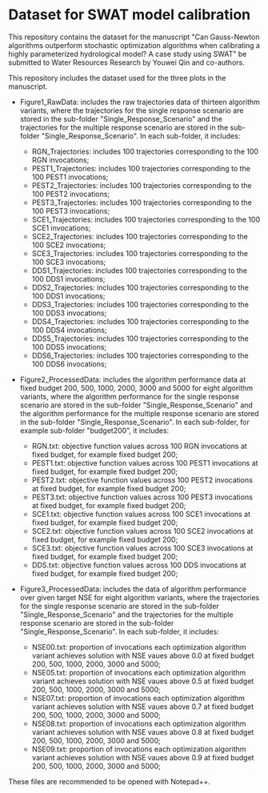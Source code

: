 # Dataset for SWAT model calibration
This repository contains the dataset for the manuscript "Can Gauss-Newton algorithms outperform stochastic optimization algorithms when calibrating a highly parameterized hydrological model? A case study using SWAT" be submitted to Water Resources Research by Youwei Qin and co-authors.

This repository includes the dataset used for the three plots in the manuscript. 

  - Figure1_RawData: includes the raw trajectories data of thirteen algorithm variants, where the trajectories for the single response scenario are stored in the sub-folder "Single_Response_Scenario" and the trajectories for the multiple response scenario are stored in the sub-folder "Single_Response_Scenario". In each sub-folder, it includes: 
       - RGN_Trajectories:   includes 100 trajectories corresponding to the 100 RGN invocations;
       - PEST1_Trajectories: includes 100 trajectories corresponding to the 100 PEST1 invocations;
       - PEST2_Trajectories: includes 100 trajectories corresponding to the 100 PEST2 invocations;
       - PEST3_Trajectories: includes 100 trajectories corresponding to the 100 PEST3 invocations;
       - SCE1_Trajectories:  includes 100 trajectories corresponding to the 100 SCE1 invocations;
       - SCE2_Trajectories:  includes 100 trajectories corresponding to the 100 SCE2 invocations;
       - SCE3_Trajectories:  includes 100 trajectories corresponding to the 100 SCE3 invocations;
       - DDS1_Trajectories:  includes 100 trajectories corresponding to the 100 DDS1 invocations;
       - DDS2_Trajectories:  includes 100 trajectories corresponding to the 100 DDS1 invocations;
       - DDS3_Trajectories:  includes 100 trajectories corresponding to the 100 DDS3 invocations;
       - DDS4_Trajectories:  includes 100 trajectories corresponding to the 100 DDS4 invocations;
       - DDS5_Trajectories:  includes 100 trajectories corresponding to the 100 DDS5 invocations;
       - DDS6_Trajectories:  includes 100 trajectories corresponding to the 100 DDS6 invocations;       

  - Figure2_ProcessedData: includes the algorithm performance data at fixed budget 200, 500, 1000, 2000, 3000 and 5000 for eight algorithm variants, where the algorithm performance for the single response scenario are stored in the sub-folder "Single_Response_Scenario" and the algorithm performance for the multiple response scenario are stored in the sub-folder "Single_Response_Scenario". In each sub-folder, for example sub-folder "budget200", it includes:
       - RGN.txt:   objective function values across 100 RGN invocations at fixed budget, for example fixed budget 200;
       - PEST1.txt: objective function values across 100 PEST1 invocations at fixed budget, for example fixed budget 200;
       - PEST2.txt: objective function values across 100 PEST2 invocations at fixed budget, for example fixed budget 200;
       - PEST3.txt: objective function values across 100 PEST3 invocations at fixed budget, for example fixed budget 200;
       - SCE1.txt:  objective function values across 100 SCE1 invocations at fixed budget, for example fixed budget 200;
       - SCE2.txt:  objective function values across 100 SCE2 invocations at fixed budget, for example fixed budget 200;
       - SCE3.txt:  objective function values across 100 SCE3 invocations at fixed budget, for example fixed budget 200;
       - DDS.txt:   objective function values across 100 DDS invocations at fixed budget, for example fixed budget 200;  

  - Figure3_ProcessedData: includes the data of algorithm performance over given target NSE for eight algorithm variants, where the trajectories for the single response scenario are stored in the sub-folder "Single_Response_Scenario" and the trajectories for the multiple response scenario are stored in the sub-folder "Single_Response_Scenario". In each sub-folder, it includes:
       - NSE00.txt: proportion of invocations each optimization algorithm variant achieves solution with NSE vaues above 0.0 at fixed budget 200, 500, 1000, 2000, 3000 and 5000;
       - NSE05.txt: proportion of invocations each optimization algorithm variant achieves solution with NSE vaues above 0.5 at fixed budget 200, 500, 1000, 2000, 3000 and 5000;
       - NSE07.txt: proportion of invocations each optimization algorithm variant achieves solution with NSE vaues above 0.7 at fixed budget 200, 500, 1000, 2000, 3000 and 5000;
       - NSE08.txt: proportion of invocations each optimization algorithm variant achieves solution with NSE vaues above 0.8 at fixed budget 200, 500, 1000, 2000, 3000 and 5000;
       - NSE09.txt: proportion of invocations each optimization algorithm variant achieves solution with NSE vaues above 0.9 at fixed budget 200, 500, 1000, 2000, 3000 and 5000; 

These files are recommended to be opened with Notepad++.